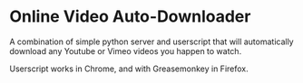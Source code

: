 # Online Video Auto-Downloader

A combination of simple python server and userscript that will automatically download any Youtube or Vimeo videos you happen to watch.

Userscript works in Chrome, and with Greasemonkey in Firefox.

